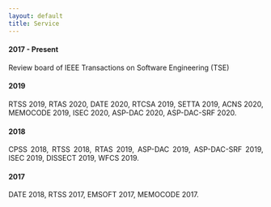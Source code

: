 ```yaml
---
layout: default
title: Service
---
```


#### 2017 - Present

Review board of IEEE Transactions on Software Engineering (TSE)

#### 2019

<p style="text-align:justify">
RTSS 2019, RTAS 2020, DATE 2020, RTCSA 2019, SETTA 2019, ACNS 2020, MEMOCODE 2019, ISEC 2020, ASP-DAC 2020, ASP-DAC-SRF 2020. 
</p> 

#### 2018

<p style="text-align:justify">
CPSS 2018, RTSS 2018, RTAS 2019, ASP-DAC 2019, ASP-DAC-SRF 2019, ISEC 2019, DISSECT 2019, WFCS 2019.
</p>

#### 2017

<p style="text-align:justify">
DATE 2018, RTSS 2017, EMSOFT 2017, MEMOCODE 2017.
</p>


